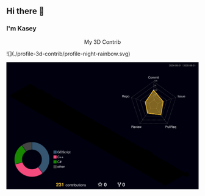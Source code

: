 ## Hi there 👋
### I'm Kasey


<p align="center">
  My 3D Contrib
</p>
![](./profile-3d-contrib/profile-night-rainbow.svg)

![](./profile-3d-contrib/profile-night-rainbow.svg)

